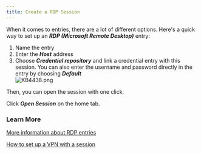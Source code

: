 ```yaml
---
title: Create a RDP Session
---
```

When it comes to entries, there are a lot of different options. Here's a quick way to set up an ***RDP (Microsoft Remote Desktop)*** entry:  

1. Name the entry
1. Enter the ***Host*** address
1. Choose ***Credential repository*** and link a credential entry with this session. You can also enter the username and password directly in the entry by choosing ***Default***  
![KB4438.png](/img/en/kb/KB4438.png)  

Then, you can open the session with one click.  

Click ***Open Session*** on the home tab.
### Learn More
[More information about RDP entries](/kb/remote-desktop-manager/how-to-articles/configure-vpn-multiple-sessions/#configure-the-vpn-settings-on-the-parent-folder-entry)  

[How to set up a VPN with a session](/kb/remote-desktop-manager/how-to-articles/configure-vpn-multiple-sessions/#perform-a-batch-edit-to-configure-the-session-entries)
